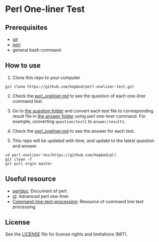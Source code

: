 # Perl One-liner Test

## Prerequisites

* [git](https://git-scm.com/)
* [perl](http://perldoc.perl.org/)
* general bash command

## How to use

1. Clone this repo to your computer

```
git clone https://github.com/kepbod/perl-oneliner-test.git
```

2. Check the [perl_oneliner.md](https://github.com/kepbod/perl-oneliner-test/blob/master/perl_oneliner.md) to see the question of each one-liner command test.

3. Go to [the question folder](https://github.com/kepbod/perl-oneliner-test/tree/master/question) and convert each test file to corresponding result file in [the answer folder](https://github.com/kepbod/perl-oneliner-test/tree/master/answer) using perl one-liner command. For example, converting `question/test1` to `answer/result1`.

4. Check the [perl_oneliner.md](https://github.com/kepbod/perl-oneliner-test/blob/master/perl_oneliner.md) to see the answer for each test.

5. This repo will be updated with time, and update to the latest question and answer.

```
cd perl-oneliner-tes(https://github.com/kepbod/pl)
git clean -f
git pull orgin master
```

## Useful resource

* [perldoc](http://perldoc.perl.org/): Document of perl.
* [pl](https://github.com/kepbod/pl): Advanced perl one-liner.
* [Command-line-text-processing](https://github.com/learnbyexample/Command-line-text-processing): Resource of command line text processing

## License

See the [LICENSE](https://github.com/kepbod/perl-oneliner-test/blob/master/LICENSE.txt) file for license rights and limitations (MIT).
